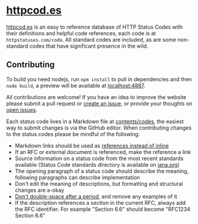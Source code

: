 # [httpcod.es][5]

[httpcod.es][5] is an easy to reference database of HTTP Status Codes with their definitions and helpful code references, each code is at `httpstatuses.com/code`. All standard codes are included, as are some non-standard codes that have significant presence in the wild.

## Contributing

To build you need nodejs, run `npm install` to pull in dependencies and then `node build`, a preview will be available at [localhost:4887][6].

All contributions are welcome! If you have an idea to improve the website please submit a pull request or [create an issue][1], or provide your thoughts on [open issues][1].

Each status code lives in a Markdown file at [contents/codes](contents/codes), the easiest way to submit changes is via the GitHub editor. When contributing changes to the status codes please be mindful of the following:

* Markdown links should be used as [references instead of inline][2]
* If an RFC or external document is referenced, make the reference a link
* Source information on a status code from the most recent standards available (Status Code standards directory is available on [iana.org][3])
* The opening paragraph of a status code should describe the meaning, following paragraphs can describe implementation
* Don't edit the meaning of descriptions, but formatting and structural changes are a-okay
* [Don't double-space after a period][4], and remove any examples of it
* If the description references a section in the current RFC, always add the RFC identifier. For example "Section 6.6" should become "RFC1234 Section 6.6"


[1]: <https://github.com/jonstodle/httpcodes/issues>
[2]: <https://daringfireball.net/projects/markdown/syntax#link>
[3]: <http://www.iana.org/assignments/http-status-codes/http-status-codes.xhtml>
[4]: <http://www.slate.com/articles/technology/technology/2011/01/space_invaders.html>
[5]: <https://httpcod.es>
[6]: <http://localhost:4887>
